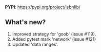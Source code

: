 **PYPI**: https://pypi.org/project/isbnlib/

## What's new?

1. Improved strategy for 'goob' (issue #119).
2. Added pytest mark 'network' (issue #121)
3. Updated 'data ranges'.
